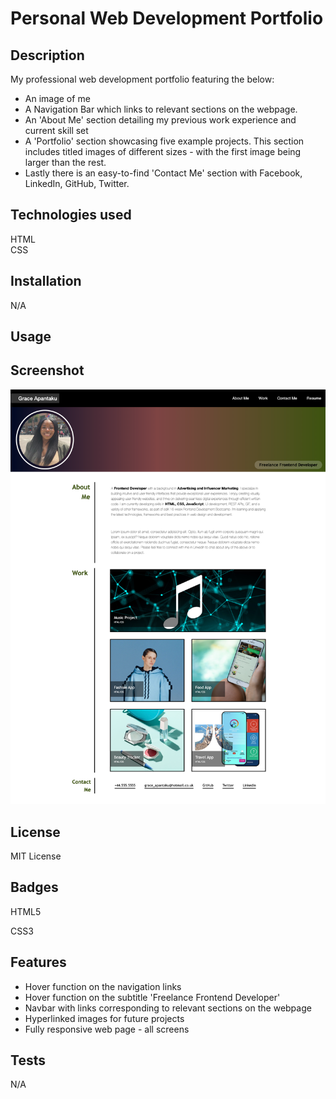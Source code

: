 # Personal Web Development Portfolio

## Description

My professional web development portfolio featuring the below:

- An image of me
- A Navigation Bar which links to relevant sections on the webpage.
- An 'About Me' section detailing my previous work experience and current skill set
- A 'Portfolio' section showcasing five example projects. This section includes titled images of different sizes - with the first image being larger than the rest.
- Lastly there is an easy-to-find 'Contact Me' section with Facebook, LinkedIn, GitHub, Twitter.

## Technologies used

HTML  
CSS

## Installation

N/A

## Usage

## Screenshot

![alt text](./images/1700942780256.png)

## License

MIT License

## Badges

HTML5

CSS3

## Features

- Hover function on the navigation links
- Hover function on the subtitle 'Freelance Frontend Developer'
- Navbar with links corresponding to relevant sections on the webpage
- Hyperlinked images for future projects
- Fully responsive web page - all screens

## Tests

N/A

